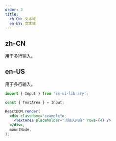 ```yaml
---
order: 3
title:
  zh-CN: 文本域
  en-US: 文本域
---
```


## zh-CN

用于多行输入。

## en-US

用于多行输入。

```jsx
import { Input } from 'ss-ui-library';

const { TextArea } = Input;

ReactDOM.render(
  <div className="example">
    <TextArea placeholder="请输入内容" rows={4} />
  </div>,
  mountNode,
);
```
